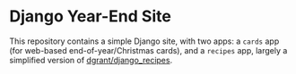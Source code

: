 # Django Year-End Site

This repository contains a simple Django site, with two apps: a `cards` app
(for web-based end-of-year/Christmas cards), and a `recipes` app, largely a
simplified version of
[dgrant/django_recipes](https://github.com/dgrant/django_recipes).
